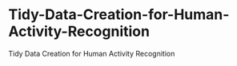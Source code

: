 # Tidy-Data-Creation-for-Human-Activity-Recognition
Tidy Data Creation for Human Activity Recognition
